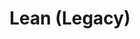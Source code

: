 ---
permalink: false
hideInSitemap: true
tags: level2
key: lean_de
title: Lean (Legacy)
alternativetitle: Lean
redirect: /de/design-system/lean/overview/
parent: designsystem_de
order: 6
---